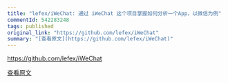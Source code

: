 ```yaml
---
title: "lefex/iWeChat: 通过 iWeChat 这个项目掌握如何分析一个App，以微信为例"
commentId: 542283248
tags: published
original_link: "https://github.com/lefex/iWeChat"
summary: "[查看原文](https://github.com/lefex/iWeChat)"
---
```


https://github.com/lefex/iWeChat
    
[查看原文](https://github.com/lefex/iWeChat)
    